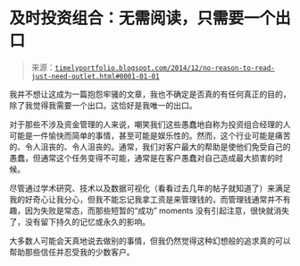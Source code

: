 <!--yml

分类：未分类

日期：2024-05-18 14:50:22

-->

# 及时投资组合：无需阅读，只需要一个出口

> 来源：[`timelyportfolio.blogspot.com/2014/12/no-reason-to-read-just-need-outlet.html#0001-01-01`](http://timelyportfolio.blogspot.com/2014/12/no-reason-to-read-just-need-outlet.html#0001-01-01)

我并不想让这成为一篇抱怨牢骚的文章，我也不确定是否真的有任何真正的目的，除了我觉得我需要一个出口。这恰好是我唯一的出口。

对于那些不涉及资金管理的人来说，嘲笑我们这些愚蠢地自称为投资组合经理的人可能是一件愉快而简单的事情，甚至可能是娱乐性的。然而，这个行业可能是痛苦的、令人沮丧的、令人沮丧的。通常，我们对客户最大的帮助是使他们免受自己的愚蠢，但通常这个任务变得不可能，通常是在客户愚蠢对自己造成最大损害的时候。

尽管通过学术研究、技术以及数据可视化（看看过去几年的帖子就知道了）来满足我的好奇心让我分心，但我不能忘记我拿工资是来管理钱的，而管理钱通常并不有趣，因为失败是常态，而那些短暂的“成功” moments 没有引起注意，很快就消失了，没有留下持久的记忆或永久的影响。

大多数人可能会天真地说去做别的事情，但我仍然觉得这种幻想般的追求真的可以帮助那些信任并忍受我的少数客户。
